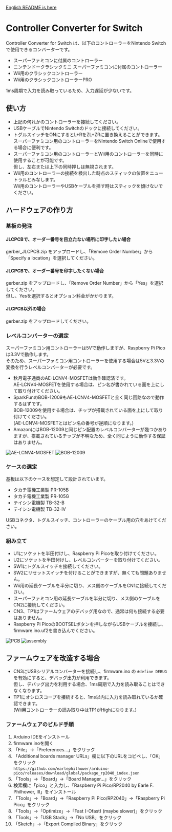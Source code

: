 ﻿[English README is here](README.md)

# Controller Converter for Switch

Controller Converter for Switch は、以下のコントローラーをNintendo Switchで使用できるコンバーターです。

* スーパーファミコンに付属のコントローラー
* ニンテンドークラシックミニ スーパーファミコンに付属のコントローラー
* Wii用のクラシックコントローラー
* Wii用のクラシックコントローラーPRO

1ms周期で入力を読み取っているため、入力遅延が少ないです。

## 使い方

* 上記の何れかのコントローラーを接続してください。
* USBケーブルでNintendo Switchのドックに接続してください。
* トグルスイッチをONにするとL+RをZL+ZRに置き換えることができます。<BR>
  スーパーファミコン用のコントローラーをNintendo Switch Onlineで使用する場合に便利です。
* スーパーファミコン用のコントローラーとWii用のコントローラーを同時に使用することが可能です。<BR>
  但し、左右または上下の同時押しは無視されます。
* Wii用のコントローラーの接続を検出した時点のスティックの位置をニュートラルとみなします。<BR>
  Wii用のコントローラーやUSBケーブルを挿す時はスティックを傾けないでください。

## ハードウェアの作り方

### 基板の発注

#### JLCPCBで、オーダー番号を目立たない場所に印字したい場合

gerber_JLCPCB.zip をアップロードし、「Remove Order Number」から「Specify a location」を選択してください。

#### JLCPCBで、オーダー番号を印字したくない場合

gerber.zip をアップロードし、「Remove Order Number」から「Yes」を選択してください。<BR>
但し、Yesを選択するとオプション料金がかかります。

#### JLCPCB以外の場合

gerber.zip をアップロードしてください。

### レベルコンバーターの選定

スーパーファミコン用コントローラーは5Vで動作しますが、Raspberry Pi Picoは3.3Vで動作します。<BR>
そのため、スーパーファミコン用コントローラーを使用する場合は5Vと3.3Vの変換を行うレベルコンバーターが必要です。

* 秋月電子通商のAE-LCNV4-MOSFETは動作確認済です。<BR>
  AE-LCNV4-MOSFETを使用する場合は、ピン名が書かれている面を上にして取り付けてください。
* SparkFunのBOB-12009もAE-LCNV4-MOSFETと全く同じ回路なので動作するはずです。<BR>
  BOB-12009を使用する場合は、チップが搭載されている面を上にして取り付けてください。<BR>
  (AE-LCNV4-MOSFETとはピン名の番号が逆順になります。)
* AmazonにはBOB-12009と同じピン配置のレベルコンバーターが幾つかありますが、搭載されているチップが不明なため、全く同じように動作する保証はありません。

![AE-LCNV4-MOSFET](doc/AE-LCNV4-MOSFET.jpg)
![BOB-12009](doc/BOB-12009.jpg)

### ケースの選定

基板は以下のケースを想定して設計されています。

* タカチ電機工業製 PR-105B
* タカチ電機工業製 PR-105G
* テイシン電機製 TB-32-B
* テイシン電機製 TB-32-IV

USBコネクタ、トグルスイッチ、コントローラーのケーブル用の穴をあけてください。

### 組み立て

* U1にソケットを半田付けし、Raspberry Pi Picoを取り付けてください。
* U2にソケットを半田付けし、レベルコンバーターを取り付けてください。
* SW1にトグルスイッチを接続してください。
* SW2にリセットスイッチを付けることができますが、無くても問題ありません。
* Wii用の延長ケーブルを半分に切り、メス側のケーブルをCN1に接続してください。
* スーパーファミコン用の延長ケーブルを半分に切り、メス側のケーブルをCN2に接続してください。
* CN3、TP1はファームウェアのデバッグ用なので、通常は何も接続する必要はありません。
* Raspberry Pi PicoのBOOTSELボタンを押しながらUSBケーブルを接続し、firmware.ino.uf2を書き込んでください。

![PCB](doc/PCB.png)
![assembly](doc/assembly.jpg)

## ファームウェアを改造する場合

* CN3にUSBシリアルコンバーターを接続し、firmware.ino の `#define DEBUG` を有効にすると、デバッグ出力が利用できます。<BR>
  但し、デバッグ出力を利用する場合、1ms周期で入力を読み取ることはできなくなります。
* TP1にオシロスコープを接続すると、1ms以内に入力を読み取れているか確認できます。<BR>
  (Wii用コントローラーの読み取り中はTP1がHighになります。)

### ファームウェアのビルド手順

1. Arduino IDEをインストール
2. firmware.inoを開く
3. 「File」→「Preferences...」をクリック
4. 「Additional boards manager URLs」欄に以下のURLをコピペし、「OK」をクリック<br>
   `https://github.com/earlephilhower/arduino-pico/releases/download/global/package_rp2040_index.json`
5. 「Tools」→「Board」→「Board Manager...」をクリック
6. 検索欄に「pico」と入力し、「Raspberry Pi Pico/RP2040 by Earle F. Philhower, III」をインストール
7. 「Tools」→「Board」→「Raspberry Pi Pico/RP2040」→「Raspberry Pi Pico」をクリック
8. 「Tools」→「Optimize」→「Fast (-Ofast) (maybe slower)」をクリック
9. 「Tools」→「USB Stack」→「No USB」をクリック
10. 「Sketch」→「Export Compiled Binary」をクリック
